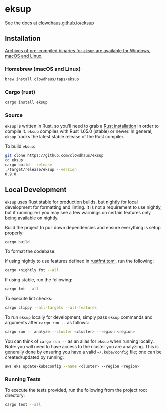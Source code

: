 # eksup

See the docs at [clowdhaus.github.io/eksup](https://clowdhaus.github.io/eksup/)

## Installation

[Archives of pre-compiled binaries for `eksup` are available for Windows, macOS and Linux.](https://github.com/clowdhaus/eksup/releases)

### Homebrew (macOS and Linux)

```sh
brew install clowdhaus/taps/eksup
```

### Cargo (rust)

```sh
cargo install eksup
```

### Source

`eksup` is written in Rust, so you'll need to grab a [Rust installation](https://www.rust-lang.org/) in order to compile it.
`eksup` compiles with Rust 1.65.0 (stable) or newer. In general, `eksup` tracks the latest stable release of the Rust compiler.

To build `eksup`:

```sh
git clone https://github.com/clowdhaus/eksup
cd eksup
cargo build --release
./target/release/eksup --version
0.9.0
```

## Local Development

`eksup` uses Rust stable for production builds, but nightly for local development for formatting and linting. It is not a requirement to use nightly, but if running `fmt` you may see a few warnings on certain features only being available on nightly.

Build the project to pull down dependencies and ensure everything is setup properly:

```sh
cargo build
```

To format the codebase:

If using nightly to use features defined in [rustfmt.toml](rustfmt.toml), run the following:

```sh
cargo +nightly fmt --all
```

If using stable, run the following:

```sh
cargo fmt --all
```

To execute lint checks:

```sh
cargo clippy --all-targets --all-features
```

To run `eksup` locally for development, simply pass `eksup` commands and arguments after `cargo run --` as follows:

```sh
cargo run -- analyze --cluster <cluster> --region <region>
```

You can think of `cargo run --` as an alias for `eksup` when running locally.
Note: you will need to have access to the cluster you are analyzing. This is generally done by ensuring you have a valid `~/.kube/config` file; one can be created/updated by running:

```sh
aws eks update-kubeconfig --name <cluster> --region <region>
```

### Running Tests

To execute the tests provided, run the following from the project root directory:

```sh
cargo test --all
```
